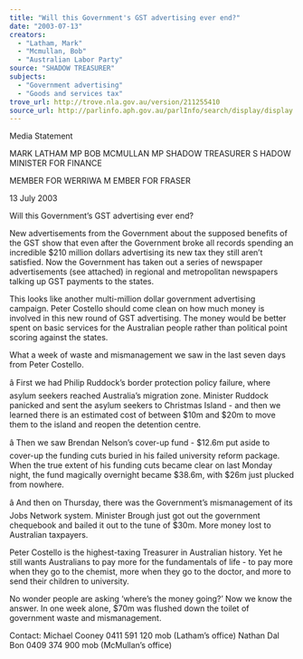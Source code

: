 ```yaml
---
title: "Will this Government's GST advertising ever end?"
date: "2003-07-13"
creators:
  - "Latham, Mark"
  - "Mcmullan, Bob"
  - "Australian Labor Party"
source: "SHADOW TREASURER"
subjects:
  - "Government advertising"
  - "Goods and services tax"
trove_url: http://trove.nla.gov.au/version/211255410
source_url: http://parlinfo.aph.gov.au/parlInfo/search/display/display.w3p;query=Id%3A%22media/pressrel/K6V96%22
---
```


  Media Statement   

 MARK LATHAM MP   BOB MCMULLAN MP  SHADOW TREASURER   S HADOW MINISTER FOR FINANCE 

 MEMBER FOR WERRIWA  M EMBER FOR FRASER 

 

 13 July 2003 

 

 Will this Government’s GST advertising ever end?   

 New advertisements from the Government about the supposed benefits of the GST  show that even after the Government broke all records spending an incredible $210  million dollars advertising its new tax they still aren’t satisfied.  Now the Government  has taken out a series of newspaper advertisements (see attached) in regional and  metropolitan newspapers talking up GST payments to the states.   

 This looks like another multi-million dollar government advertising campaign.  Peter  Costello should come clean on how much money is involved in this new round of  GST advertising.  The money would be better spent on basic services for the  Australian people rather than political point scoring against the states.   

 What a week of waste and mismanagement we saw in the last seven days from Peter  Costello.    

 â First we had Philip Ruddock’s border protection policy failure, where asylum  seekers reached Australia’s migration zone.  Minister Ruddock panicked and  sent the asylum seekers to Christmas Island - and then we learned there is  an estimated cost of between $10m and $20m to move them to the island and  reopen the detention centre. 

 

 â Then we saw Brendan Nelson’s cover-up fund - $12.6m put aside to cover-up the funding cuts buried in his failed university reform package.  When the  true extent of his funding cuts became clear on last Monday night, the fund  magically overnight became $38.6m, with $26m just plucked from nowhere.   

 â And then on Thursday, there was the Government’s mismanagement of its  Jobs Network system.  Minister Brough just got out the government  chequebook and bailed it out to the tune of $30m.  More money lost to  Australian taxpayers. 

 

 Peter Costello is the highest-taxing Treasurer in Australian history.  Yet he still wants  Australians to pay more for the fundamentals of life - to pay more when they go to the  chemist, more when they go to the doctor, and more to send their children to university.   

 No wonder people are asking ‘where’s the money going?’  Now we know the answer.   In one week alone, $70m was flushed down the toilet of government waste and  mismanagement.   

 Contact:  Michael Cooney 0411 591 120 mob  (Latham’s office)    Nathan Dal Bon 0409 374 900 mob (McMullan’s office) 


